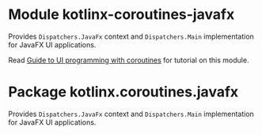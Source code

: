# Module kotlinx-coroutines-javafx

Provides `Dispatchers.JavaFx` context and `Dispatchers.Main` implementation for JavaFX UI applications.

Read [Guide to UI programming with coroutines](https://github.com/Kotlin/kotlinx.coroutines/blob/master/ui/coroutines-guide-ui.md)
for tutorial on this module.

# Package kotlinx.coroutines.javafx

Provides `Dispatchers.JavaFx` context and `Dispatchers.Main` implementation for JavaFX UI applications.
